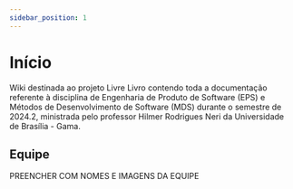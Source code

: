 ```yaml
---
sidebar_position: 1
---
```


# Início

Wiki destinada ao projeto Livre Livro contendo toda a documentação referente à disciplina de Engenharia de Produto de Software (EPS) e Métodos de Desenvolvimento de Software (MDS) durante o semestre de 2024.2, ministrada pelo professor Hilmer Rodrigues Neri da Universidade de Brasília - Gama.

## Equipe

PREENCHER COM NOMES E IMAGENS DA EQUIPE